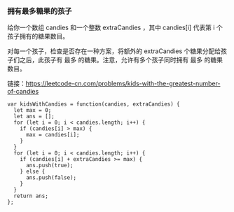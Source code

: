 <!--
 * @Author: 月魂
 * @Date: 2021-03-24 16:59:57
 * @LastEditTime: 2021-03-24 17:00:15
 * @LastEditors: 月魂
 * @Description: 
 * @FilePath: \leetcode-per-day\day77.md
-->
### 拥有最多糖果的孩子
给你一个数组 candies 和一个整数 extraCandies ，其中 candies[i] 代表第 i 个孩子拥有的糖果数目。

对每一个孩子，检查是否存在一种方案，将额外的 extraCandies 个糖果分配给孩子们之后，此孩子有 最多 的糖果。注意，允许有多个孩子同时拥有 最多 的糖果数目。

链接：https://leetcode-cn.com/problems/kids-with-the-greatest-number-of-candies

```
var kidsWithCandies = function(candies, extraCandies) {
  let max = 0;
  let ans = [];
  for (let i = 0; i < candies.length; i++) {
    if (candies[i] > max) {
      max = candies[i];
    }
  }
  for (let i = 0; i < candies.length; i++) {
    if (candies[i] + extraCandies >= max) {
      ans.push(true);
    } else {
      ans.push(false);
    }
  }
  return ans;
};
```